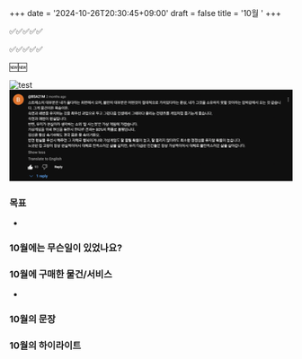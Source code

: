 +++
date = '2024-10-26T20:30:45+09:00'
draft = false
title = '10월 '
+++

<!-- 
hugo new --kind monthly content/monthly/#.md
-->

✅✅✅✅✅

✅✅✅✅✅

🆕🆕

![test](https://pbs.twimg.com/media/Ga0LxVxboAAgmDQ?format=jpg&name=small)
![공감가는 댓글](image.png)

### 목표
- 

### 10월에는 무슨일이 있었나요?

### 10월에 구매한 물건/서비스
- 

### 10월의 문장

### 10월의 하이라이트